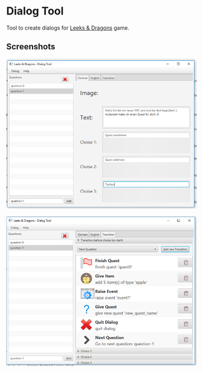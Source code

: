 # Dialog Tool

Tool to create dialogs for [Leeks &amp; Dragons](http://leeks-and-dragons.de) game.

## Screenshots

![Dialog](./docs/images/dialog1.png)\
\
![Dialog](./docs/images/dialog2.png)